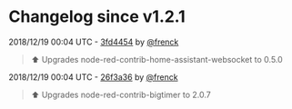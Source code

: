 # Changelog since v1.2.1

2018/12/19 00:04 UTC - [3fd4454](https://github.com/hassio-addons/addon-node-red/commit/3fd4454cea6c3b04b4dc3a04e65f03e8413657d7) by [@frenck](https://github.com/frenck)
> :arrow_up: Upgrades node-red-contrib-home-assistant-websocket to 0.5.0 

2018/12/19 00:04 UTC - [26f3a36](https://github.com/hassio-addons/addon-node-red/commit/26f3a36ede693c508270227d2297d50d20e2982b) by [@frenck](https://github.com/frenck)
> :arrow_up: Upgrades node-red-contrib-bigtimer to 2.0.7 

